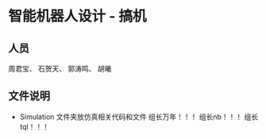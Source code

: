 # 智能机器人设计 - 搞机

## 人员

周君宝、 石贺天、 郭涛鸣、 胡曦

## 文件说明

- Simulation 文件夹放仿真相关代码和文件
组长万年！！！ 组长nb！！！ 组长tql！！！
